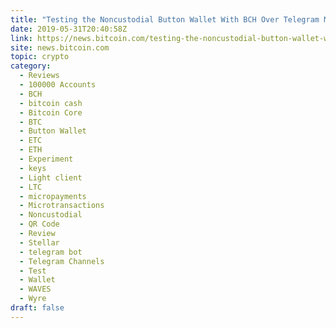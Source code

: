 ```yaml
---
title: "Testing the Noncustodial Button Wallet With BCH Over Telegram Messenger"
date: 2019-05-31T20:40:58Z
link: https://news.bitcoin.com/testing-the-noncustodial-button-wallet-with-bch-over-telegram-messenger/?utm_medium=RSS&utm_source=hune
site: news.bitcoin.com
topic: crypto
category:
  - Reviews
  - 100000 Accounts
  - BCH
  - bitcoin cash
  - Bitcoin Core
  - BTC
  - Button Wallet
  - ETC
  - ETH
  - Experiment
  - keys
  - Light client
  - LTC
  - micropayments
  - Microtransactions
  - Noncustodial
  - QR Code
  - Review
  - Stellar
  - telegram bot
  - Telegram Channels
  - Test
  - Wallet
  - WAVES
  - Wyre
draft: false
---
```

